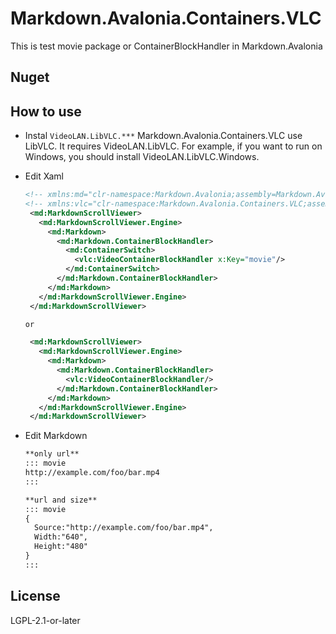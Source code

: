 # Markdown.Avalonia.Containers.VLC

This is test movie package or ContainerBlockHandler in Markdown.Avalonia 

## Nuget


## How to use

* Instal `VideoLAN.LibVLC.***`
   Markdown.Avalonia.Containers.VLC use LibVLC. It requires VideoLAN.LibVLC.
   For example, if you want to run on Windows, you should install VideoLAN.LibVLC.Windows.

* Edit Xaml
   ```xml
   <!-- xmlns:md="clr-namespace:Markdown.Avalonia;assembly=Markdown.Avalonia" -->
   <!-- xmlns:vlc="clr-namespace:Markdown.Avalonia.Containers.VLC;assembly=Markdown.Avalonia.Containers.VLC" -->
    <md:MarkdownScrollViewer>
      <md:MarkdownScrollViewer.Engine>
        <md:Markdown>
          <md:Markdown.ContainerBlockHandler>
            <md:ContainerSwitch>
              <vlc:VideoContainerBlockHandler x:Key="movie"/>
            </md:ContainerSwitch>
          </md:Markdown.ContainerBlockHandler>
        </md:Markdown>
      </md:MarkdownScrollViewer.Engine>
    </md:MarkdownScrollViewer>

   or

    <md:MarkdownScrollViewer>
      <md:MarkdownScrollViewer.Engine>
        <md:Markdown>
          <md:Markdown.ContainerBlockHandler>
            <vlc:VideoContainerBlockHandler/>
          </md:Markdown.ContainerBlockHandler>
        </md:Markdown>
      </md:MarkdownScrollViewer.Engine>
    </md:MarkdownScrollViewer>
   ```
* Edit Markdown
  ```md
  **only url** 
  ::: movie
  http://example.com/foo/bar.mp4
  :::

  **url and size** 
  ::: movie
  { 
    Source:"http://example.com/foo/bar.mp4",
    Width:"640",
    Height:"480"
  }
  :::


  ```


## License

LGPL-2.1-or-later
